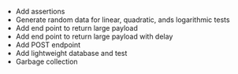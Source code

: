 - Add assertions
- Generate random data for linear, quadratic, ands logarithmic tests
- Add end point to return large payload
- Add end point to return large payload with delay
- Add POST endpoint
- Add lightweight database and test
- Garbage collection